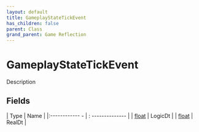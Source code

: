 ```yaml
---
layout: default
title: GameplayStateTickEvent
has_children: false
parent: Class
grand_parent: Game Reflection
---
```

# GameplayStateTickEvent
Description 

## Fields
| Type | Name |
|:------------ - | : -------------- |
| [float](game-reflection/components/float.md) | LogicDt |
| [float](game-reflection/components/float.md) | RealDt |
